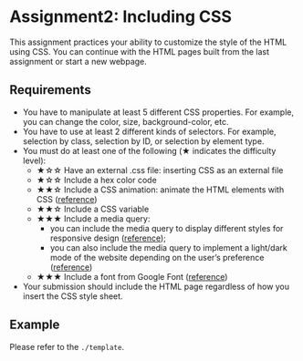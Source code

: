 # Assignment2: Including CSS

This assignment practices your ability to customize the style of the HTML using CSS. You can continue with the HTML pages built from the last assignment or start a new webpage. 

## Requirements
- You have to manipulate at least 5 different CSS properties. For example, you can change the color, size, background-color, etc.
- You have to use at least 2 different kinds of selectors. For example, selection by class, selection by ID, or selection by element type.
- You must do at least one of the following (★ indicates the difficulty level):
    - ★☆☆ Have an external .css file: inserting CSS as an external file
    - ★☆☆ Include a hex color code
    - ★★☆ Include a CSS animation: animate the HTML elements with CSS ([reference]( https://www.w3schools.com/css/css3_animations.asp))
    - ★★☆ Include a CSS variable
    - ★★★ Include a media query:
        - you can include the media query to display different styles for responsive design ([reference](https://www.w3schools.com/css/css_rwd_mediaqueries.asp)); 
        - you can also include the media query to implement a light/dark mode of the website depending on the user’s preference ([reference](https://developer.mozilla.org/en-US/docs/Web/CSS/@media/prefers-color-scheme))
    - ★★★ Include a font from Google Font ([reference](https://developers.google.com/fonts/docs/getting_started))
- Your submission should include the HTML page regardless of how you insert the CSS style sheet.

## Example

Please refer to the `./template`.
